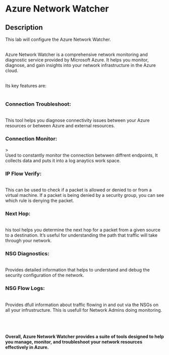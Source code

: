 <h1>Azure Network Watcher</h1>

<h2>Description</h2>
This lab will configure the Azure Network Watcher.<br /><br />

Azure Network Watcher is a comprehensive network monitoring and diagnostic service provided by Microsoft Azure. It helps you monitor, diagnose, and gain insights into your network infrastructure in the Azure cloud.
<br /><br />

Its key features are:
<br /><br />

<h3>Connection Troubleshoot:</h3> <br />
This tool helps you diagnose connectivity issues between your Azure resources or between Azure and external resources.


<h3>Connection Monitor:</h3>> <br />
Used to constantly monitor the connection betwwen diffrent endpoints,
It collects data and puts it into a log anaytics work space.

<h3>IP Flow Verify:</h3> <br />
This can be used to check if a packet is allowed or denied to or from a virtual machine. If a packet is being denied by a security group, you can see which rule is denying the packet.

<h3>Next Hop:</h3> <br />
his tool helps you determine the next hop for a packet from a given source to a destination. It’s useful for understanding the path that traffic will take through your network.

<h3>NSG Diagnostics:</h3> <br />
Provides detailed information that helps to understand and debug the security configuration of the network.

<h3>NSG Flow Logs:</h3> <br />
Provides dfull information about traffic flowing in and out via the NSGs on all your infrustructure.
This is usefull for Network Admins doing monitoring.


<br /><br />
<h4>Overall, Azure Network Watcher provides a suite of tools designed to help you manage, monitor, and troubleshoot your network resources effectively in Azure.</h4>
